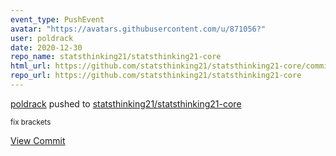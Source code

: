```yaml
---
event_type: PushEvent
avatar: "https://avatars.githubusercontent.com/u/871056?"
user: poldrack
date: 2020-12-30
repo_name: statsthinking21/statsthinking21-core
html_url: https://github.com/statsthinking21/statsthinking21-core/commit/2edd8736df4718cc2ebdc165c85dff73fcaedd3d
repo_url: https://github.com/statsthinking21/statsthinking21-core
---
```


<a href='https://github.com/poldrack' target='_blank'>poldrack</a> pushed to <a href='https://github.com/statsthinking21/statsthinking21-core' target='_blank'>statsthinking21/statsthinking21-core</a>

<small>fix brackets</small>

<a href='https://github.com/statsthinking21/statsthinking21-core/commit/2edd8736df4718cc2ebdc165c85dff73fcaedd3d' target='_blank'>View Commit</a>